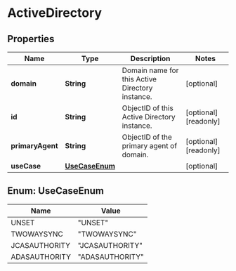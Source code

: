 

# ActiveDirectory


## Properties

| Name | Type | Description | Notes |
|------------ | ------------- | ------------- | -------------|
|**domain** | **String** | Domain name for this Active Directory instance. |  [optional] |
|**id** | **String** | ObjectID of this Active Directory instance. |  [optional] [readonly] |
|**primaryAgent** | **String** | ObjectID of the primary agent of domain. |  [optional] [readonly] |
|**useCase** | [**UseCaseEnum**](#UseCaseEnum) |  |  [optional] |



## Enum: UseCaseEnum

| Name | Value |
|---- | -----|
| UNSET | &quot;UNSET&quot; |
| TWOWAYSYNC | &quot;TWOWAYSYNC&quot; |
| JCASAUTHORITY | &quot;JCASAUTHORITY&quot; |
| ADASAUTHORITY | &quot;ADASAUTHORITY&quot; |



